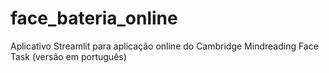 # face_bateria_online
Aplicativo Streamlit para aplicação online do Cambridge Mindreading Face Task (versão em português)

